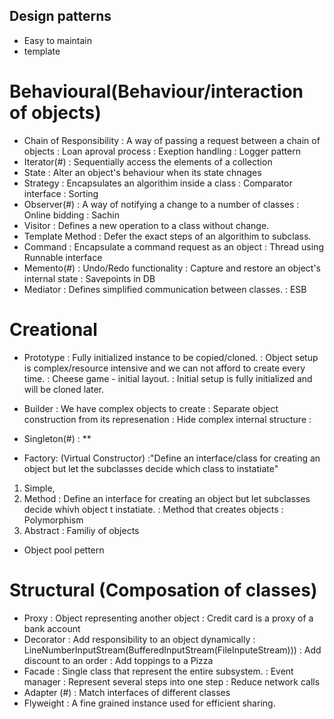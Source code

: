 ## Design patterns
* Easy to maintain
* template 


# Behavioural(Behaviour/interaction of objects)
* Chain of Responsibility
     : A way of passing a request between a chain of objects
     : Loan aproval process 
	 : Exeption handling 
	 : Logger pattern 
* Iterator(#) 
     : Sequentially access the elements of a collection
* State
     : Alter an object's behaviour when its state chnages 
* Strategy
     : Encapsulates an algorithim inside a class 
	 : Comparator interface 
	 : Sorting 
* Observer(#) 
     : A way of notifying a change to a number of classes 
	 : Online bidding 
	 : Sachin 
* Visitor 
     : Defines a new operation to a class without change. 
* Template Method 
     : Defer the exact steps of an algorithim to  subclass.
* Command 
     : Encapsulate a command request as an object 
	 : Thread using Runnable interface 
* Memento(#) 
     : Undo/Redo functionality 
	 : Capture and restore an object's internal state 
	 : Savepoints in DB
* Mediator
     : Defines simplified communication between classes. 
	 : ESB 
# Creational 
* Prototype
     : Fully initialized instance to be copied/cloned.
     : Object setup is complex/resource intensive and we can not afford to create every time.
	 : Cheese game - initial layout.
	 : Initial setup is fully initialized and will be cloned later. 
	 
* Builder
     : We have complex objects to create
     : Separate object construction from its represenation
     : Hide complex internal structure 
	 : 
		
* Singleton(#) 
      : **
* Factory: (Virtual Constructor)
 :"Define an interface/class for creating an object but let the subclasses decide which class to instatiate"
 1. Simple,
 2. Method
     : Define an interface for creating an object but let subclasses decide whivh object t instatiate. 
	 : Method that creates objects 
	 : Polymorphism
 3. Abstract 
     : Familiy of objects
 
* Object pool pettern

# Structural (Composation of classes)
* Proxy
     : Object representing another object 
     : Credit card is a proxy of a bank account
* Decorator
      : Add responsibility to an object dynamically 
      : LineNumberInputStream(BufferedInputStream(FileInputeStream)))
	  : Add discount to an order
	  : Add toppings to a Pizza
* Facade
    : Single class that represent the entire subsystem.
    : Event manager 
	: Represent several steps into one step 
	: Reduce network calls
* Adapter (#) 
      : Match interfaces of different classes 
* Flyweight
      : A fine grained instance used for efficient sharing.
